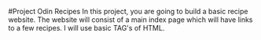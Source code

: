 #Project Odin Recipes
In this project, you are going to build a basic recipe website.
The website will consist of a main index page which will have links to a few recipes.
I will use basic TAG's of HTML.